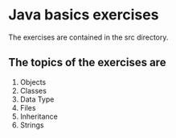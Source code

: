 # Java basics exercises

The exercises are contained in the src directory.

## The topics of the exercises are
1. Objects
2. Classes
3. Data Type
4. Files
5. Inheritance
6. Strings
